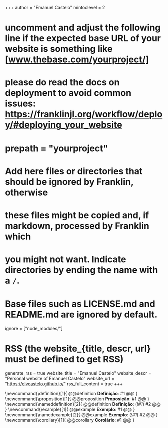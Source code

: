 <!--
Add here global page variables to use throughout your website.
-->
+++
author = "Emanuel Castelo"
mintoclevel = 2

# uncomment and adjust the following line if the expected base URL of your website is something like [www.thebase.com/yourproject/]
# please do read the docs on deployment to avoid common issues: https://franklinjl.org/workflow/deploy/#deploying_your_website
# prepath = "yourproject"

# Add here files or directories that should be ignored by Franklin, otherwise
# these files might be copied and, if markdown, processed by Franklin which
# you might not want. Indicate directories by ending the name with a `/`.
# Base files such as LICENSE.md and README.md are ignored by default.
ignore = ["node_modules/"]

# RSS (the website_{title, descr, url} must be defined to get RSS)
generate_rss = true
website_title = "Emanuel Castelo"
website_descr = "Personal website of Emanuel Castelo"
website_url   = "https://elvcastelo.github.io/"
rss_full_content = true
+++

<!--
Add here global latex commands to use throughout your pages.
-->
\newcommand{\definition}[1]{
  @@definition
  **Definição**: #1
  @@
}
\newcommand{\proposition}[1]{
  @@proposition
  **Proposição**: #1
  @@
}
\newcommand{\nameddefinition}[2]{
  @@definition
  **Definição**: (_!#1_)
  #2
  @@
}
\newcommand{\example}[1]{
  @@example
  **Exemplo**: #1
  @@
}
\newcommand{\namedexample}[2]{
  @@example
  **Exemplo**: (_!#1_)
  #2
  @@
}
\newcommand{\corollary}[1]{
  @@corollary
    **Corolário**: #1
  @@
}
